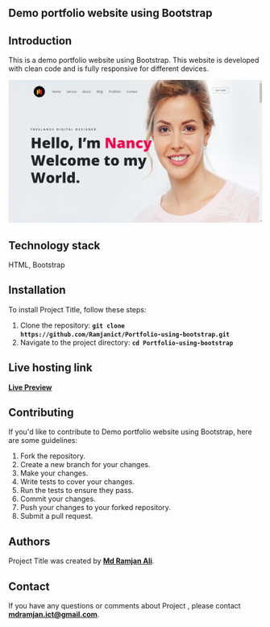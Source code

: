## **Demo portfolio website using Bootstrap**
## **Introduction**
This is a demo portfolio website using Bootstrap. This website is developed with clean code and is fully responsive for different devices.

![](https://github.com/Ramjanict/Portfolio-using-bootstrap/blob/main/Portfolio-using-bootstrap/bootstrap.png?raw=true)


## **Technology stack**
HTML, Bootstrap



## **Installation**
To install Project Title, follow these steps:
1. Clone the repository: **`git clone https://github.com/Ramjanict/Portfolio-using-bootstrap.git`**
2. Navigate to the project directory: **`cd Portfolio-using-bootstrap`**





## **Live hosting link**
**[Live Preview](https://portfolio-using-bootstrap-iota.vercel.app)**

## **Contributing**
If you'd like to contribute to Demo portfolio website using Bootstrap, here are some guidelines:

1. Fork the repository.
2. Create a new branch for your changes.
3. Make your changes.
4. Write tests to cover your changes.
5. Run the tests to ensure they pass.
6. Commit your changes.
7. Push your changes to your forked repository.
8. Submit a pull request.


## **Authors**
Project Title was created by **[Md Ramjan Ali](https://github.com/Ramjanict)**.

## **Contact**

If you have any questions or comments about Project , please contact **mdramjan.ict@gmail.com**.

